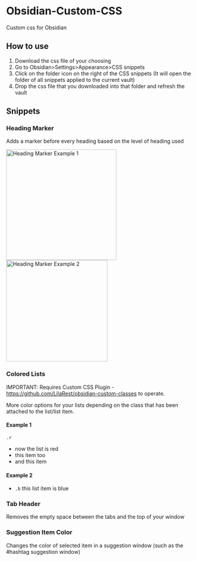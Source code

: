 # Obsidian-Custom-CSS
Custom css for Obsidian
## How to use
1) Download the css file of your choosing
2) Go to Obsidian>Settings>Appearance>CSS snippets
3) Click on the folder icon on the right of the CSS snippets (It will open the folder of all snippets applied to the current vault)
4) Drop the css file that you downloaded into that folder and refresh the vault

## Snippets
### Heading Marker
Adds a marker before every heading based on the level of heading used

<img width="296" alt="Heading Marker Example 1" src="https://github.com/Zevvi/Obsidian-Headings/assets/34546406/6163e7df-737f-4c6a-8ca2-603723ffa524">
<img width="272" alt="Heading Marker Example 2" src="https://github.com/Zevvi/Obsidian-Headings/assets/34546406/4d405029-1222-46e3-a5d1-95d324af569b">

### Colored Lists
IMPORTANT: Requires Custom CSS Plugin - https://github.com/LilaRest/obsidian-custom-classes to operate.

More color options for your lists depending on the class that has been attached to the list/list item.

#### Example 1
`.r`
- now the list is red
- this item too
- and this item
#### Example 2
- `.b` this list item is blue

### Tab Header
Removes the empty space between the tabs and the top of your window

### Suggestion Item Color
Changes the color of selected item in a suggestion window (such as the #hashtag suggestion window)

